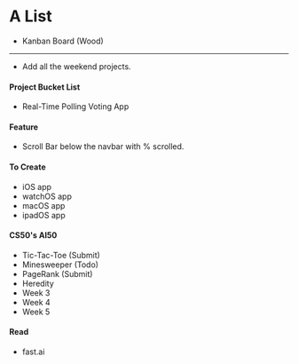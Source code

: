 # A List

- Kanban Board (Wood) 
----------------------------
- Add all the weekend projects.

#### Project Bucket List
- Real-Time Polling Voting App

#### Feature
- Scroll Bar below the navbar with % scrolled.

#### To Create
- iOS app
- watchOS app
- macOS app
- ipadOS app

#### CS50's AI50
- Tic-Tac-Toe (Submit)
- Minesweeper (Todo)
- PageRank (Submit)
- Heredity 
- Week 3
- Week 4
- Week 5

#### Read
- fast.ai


